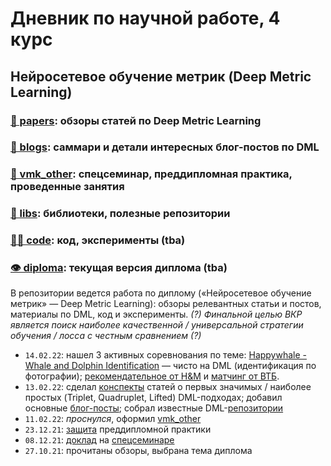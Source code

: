 # Дневник по научной работе, 4 курс
## Нейросетевое обучение метрик (Deep Metric Learning)

### [📄 papers](papers.md): обзоры статей по Deep Metric Learning

### [🎡 blogs](blogs.md): саммари и детали интересных блог-постов по DML

### [🗿 vmk_other](vmk_other): спецсеминар, преддипломная практика, проведенные занятия

### [💾 libs](libs.md): библиотеки, полезные репозитории

### [🧑‍💻 code](code): код, эксперименты (tba)

### [👁 diploma](diploma.pdf): текущая версия диплома (tba)

В репозитории ведется работа по диплому («Нейросетевое обучение метрик» — Deep Metric Learning): обзоры релевантных статьи и постов, материалы по DML, код и эксперименты. *(?) Финальной целью ВКР является поиск наиболее качественной / универсальной стратегии обучения / лосса с честным сравнением (?)*

* `14.02.22`: нашел 3 активных соревнования по теме: [Happywhale - Whale and Dolphin Identification](https://www.kaggle.com/c/happy-whale-and-dolphin/) — чисто на DML (идентификация по фотографии); [рекомендательное от H&M](https://www.kaggle.com/c/h-and-m-personalized-fashion-recommendations/) и [матчинг от ВТБ](https://ods.ai/tracks/data-fusion-2022-competitions).
* `13.02.22`: сделал [конспекты](papers.md) статей о первых значимых / наиболее простых (Triplet, Quadruplet, Lifted) DML-подходах; добавил основные [блог-посты](blogs.md); собрал известные DML-[репозитории](libs.md)
* `11.02.22`: *проснулся*, оформил [vmk_other](vmk_other)
* `23.12.21`: [защита](vmk_other) преддипломной практики
* `08.12.21`: [доклад](vmk_other) на [спецсеминаре](https://github.com/Dyakonov/MSU/tree/master/SEMINARS)
* `27.10.21`: прочитаны обзоры, выбрана тема диплома
